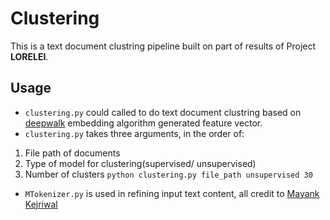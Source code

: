 # Clustering
This is a text document clustring pipeline built on part of results of Project **LORELEI**.

## Usage
* `clustering.py` could called to do text document clustring based on [deepwalk](https://github.com/phanein/deepwalk) embedding algorithm generated feature vector.
* `clustering.py` takes three arguments, in the order of:
1. File path of documents
2. Type of model for clustering(supervised/ unsupervised)
3. Number of clusters
`python clustering.py file_path unsupervised 30`
* `MTokenizer.py` is used in refining input text content, all credit to [Mayank Kejriwal](http://usc-isi-i2.github.io/kejriwal/)
